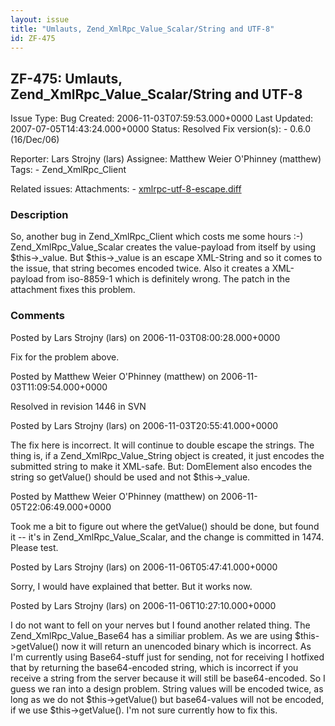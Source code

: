 ```yaml
---
layout: issue
title: "Umlauts, Zend_XmlRpc_Value_Scalar/String and UTF-8"
id: ZF-475
---
```


ZF-475: Umlauts, Zend\_XmlRpc\_Value\_Scalar/String and UTF-8
-------------------------------------------------------------

 Issue Type: Bug Created: 2006-11-03T07:59:53.000+0000 Last Updated: 2007-07-05T14:43:24.000+0000 Status: Resolved Fix version(s): - 0.6.0 (16/Dec/06)
 
 Reporter:  Lars Strojny (lars)  Assignee:  Matthew Weier O'Phinney (matthew)  Tags: - Zend\_XmlRpc\_Client
 
 Related issues: 
 Attachments: - [xmlrpc-utf-8-escape.diff](/issues/secure/attachment/10130/xmlrpc-utf-8-escape.diff)
 
### Description

So, another bug in Zend\_XmlRpc\_Client which costs me some hours :-) Zend\_XmlRpc\_Value\_Scalar creates the value-payload from itself by using $this->\_value. But $this->\_value is an escape XML-String and so it comes to the issue, that string becomes encoded twice. Also it creates a XML-payload from iso-8859-1 which is definitely wrong. The patch in the attachment fixes this problem.

 

 

### Comments

Posted by Lars Strojny (lars) on 2006-11-03T08:00:28.000+0000

Fix for the problem above.

 

 

Posted by Matthew Weier O'Phinney (matthew) on 2006-11-03T11:09:54.000+0000

Resolved in revision 1446 in SVN

 

 

Posted by Lars Strojny (lars) on 2006-11-03T20:55:41.000+0000

The fix here is incorrect. It will continue to double escape the strings. The thing is, if a Zend\_XmlRpc\_Value\_String object is created, it just encodes the submitted string to make it XML-safe. But: DomElement also encodes the string so getValue() should be used and not $this->\_value.

 

 

Posted by Matthew Weier O'Phinney (matthew) on 2006-11-05T22:06:49.000+0000

Took me a bit to figure out where the getValue() should be done, but found it -- it's in Zend\_XmlRpc\_Value\_Scalar, and the change is committed in 1474. Please test.

 

 

Posted by Lars Strojny (lars) on 2006-11-06T05:47:41.000+0000

Sorry, I would have explained that better. But it works now.

 

 

Posted by Lars Strojny (lars) on 2006-11-06T10:27:10.000+0000

I do not want to fell on your nerves but I found another related thing. The Zend\_XmlRpc\_Value\_Base64 has a similiar problem. As we are using $this->getValue() now it will return an unencoded binary which is incorrect. As I'm currently using Base64-stuff just for sending, not for receiving I hotfixed that by returning the base64-encoded string, which is incorrect if you receive a string from the server because it will still be base64-encoded. So I guess we ran into a design problem. String values will be encoded twice, as long as we do not $this->getValue() but base64-values will not be encoded, if we use $this->getValue(). I'm not sure currently how to fix this.

 

 
